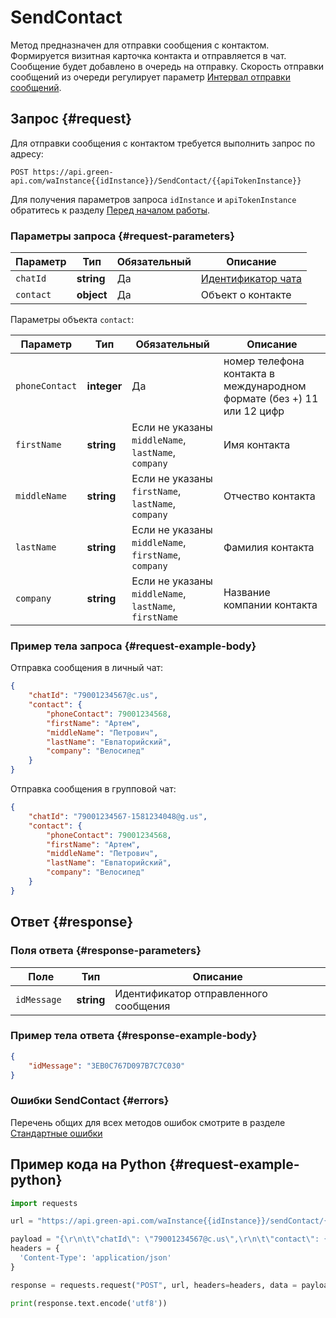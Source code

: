 # SendContact

Метод предназначен для отправки сообщения с контактом.
Формируется визитная карточка контакта и отправляется в чат.
Сообщение будет добавлено в очередь на отправку.
Скорость отправки сообщений из очереди регулирует параметр [Интервал отправки сообщений](/api/send-messages-delay).

## Запрос {#request}

Для отправки сообщения с контактом требуется выполнить запрос по адресу:
```
POST https://api.green-api.com/waInstance{{idInstance}}/SendContact/{{apiTokenInstance}}
```

Для получения параметров запроса `idInstance` и `apiTokenInstance` обратитесь к разделу [Перед началом работы](../../before-start#parameters).

### Параметры запроса {#request-parameters}

Параметр | Тип | Обязательный | Описание
----- | ----- | ----- | -----
`chatId` | **string** | Да | [Идентификатор чата](/api/chat-id)
`contact` | **object** | Да | Объект о контакте

Параметры объекта `contact`:

Параметр | Тип | Обязательный | Описание
----- | ----- | ----- | -----
`phoneContact ` | **integer** | Да | номер телефона контакта в международном формате (без +) 11 или 12 цифр
`firstName` | **string** | Если не указаны `middleName`, `lastName`, `company` | Имя контакта
`middleName` | **string** | Если не указаны `firstName`, `lastName`, `company` | Отчество контакта
`lastName` | **string** | Если не указаны `middleName`, `firstName`, `company` | Фамилия контакта
`company` | **string** | Если не указаны `middleName`, `lastName`, `firstName` | Название компании контакта

### Пример тела запроса {#request-example-body}

Отправка сообщения в личный чат:
```json
{
    "chatId": "79001234567@c.us",
    "contact": {
        "phoneContact": 79001234568,
        "firstName": "Артем",
        "middleName": "Петрович",
        "lastName": "Евпаторийский",
        "company": "Велосипед"
    }
}
```

Отправка сообщения в групповой чат:
```json
{
    "chatId": "79001234567-1581234048@g.us",
    "contact": {
        "phoneContact": 79001234568,
        "firstName": "Артем",
        "middleName": "Петрович",
        "lastName": "Евпаторийский",
        "company": "Велосипед"
    }
}
```

## Ответ {#response}

### Поля ответа {#response-parameters}

Поле | Тип |  Описание
----- | ----- | -----
`idMessage ` | **string** | Идентификатор отправленного сообщения 

### Пример тела ответа {#response-example-body}

```json
{
    "idMessage": "3EB0C767D097B7C7C030"
}
```

### Ошибки SendContact {#errors}

Перечень общих для всех методов ошибок смотрите в разделе [Стандартные ошибки](/api/common-errors)

## Пример кода на Python  {#request-example-python}

```python
import requests

url = "https://api.green-api.com/waInstance{{idInstance}}/sendContact/{{apiTokenInstance}}"

payload = "{\r\n\t\"chatId\": \"79001234567@c.us\",\r\n\t\"contact\": {\r\n\t\t\"phoneContact\": 79001234568,\r\n    \t\"firstName\": \"Артем\",\r\n\t\t\"middleName\": \"Петрович\",\r\n\t\t\"lastName\": \"Евпаторийский\",\r\n\t\t\"company\": \"Велосипед\"\r\n\t}\r\n}\r\n"
headers = {
  'Content-Type': 'application/json'
}

response = requests.request("POST", url, headers=headers, data = payload)

print(response.text.encode('utf8'))
```